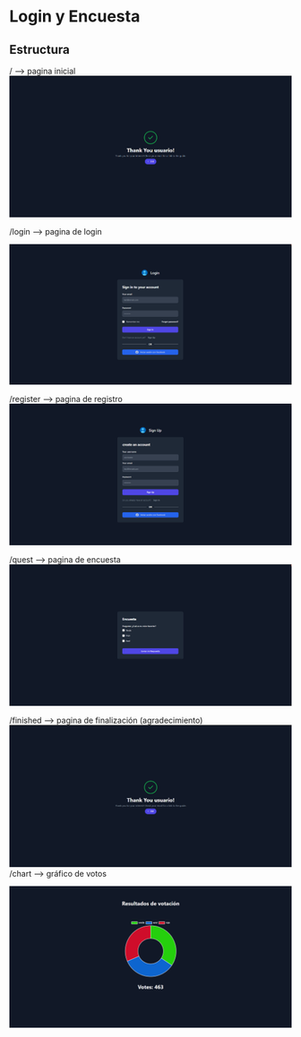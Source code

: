 # Login y Encuesta

## Estructura

/ --> pagina inicial
![Alt text](image-1.png)

/login --> pagina de login

![Alt text](image-2.png)

/register --> pagina de registro
![Alt text](image-3.png)

/quest --> pagina de encuesta
![Alt text](image-4.png)

/finished --> pagina de finalización (agradecimiento)
![Alt text](image-5.png)
/chart --> gráfico de votos

![Alt text](image.png)

